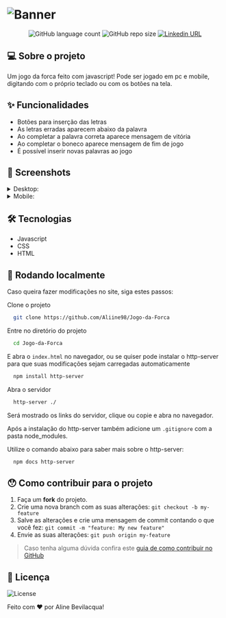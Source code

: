 # ![Banner](https://user-images.githubusercontent.com/90913523/228410057-ed0e6a62-9049-40fb-8a5d-668c903685bb.png)

<p align="center">
  <img alt="GitHub language count" src="https://img.shields.io/github/languages/count/Aliine98/Jogo-da-Forca?style=flat">
  <img alt="GitHub repo size" src="https://img.shields.io/github/repo-size/Aliine98/Jogo-da-Forca?color=magenta&style=flat">
  <a href="https://www.linkedin.com/in/aline-bevilacqua/"><img alt="Linkedin URL" src="https://img.shields.io/twitter/url?label=Conecte-se&logo=linkedin&style=social&url=https%3A%2F%2Fwww.linkedin.com%2Fin%2Faline-bevilacqua%2F"></a>
</p>

## 💻 Sobre o projeto

<p>Um jogo da forca feito com javascript! Pode ser jogado em pc e mobile, digitando com o próprio teclado ou com os botões na tela.</p>

## ✨ Funcionalidades

- Botões para inserção das letras
- As letras erradas aparecem abaixo da palavra
- Ao completar a palavra correta aparece mensagem de vitória
- Ao completar o boneco aparece mensagem de fim de jogo
- É possível inserir novas palavras ao jogo

## 🎨 Screenshots

<details>
  <summary>Desktop:</summary>
  <p>Início:</p>
  <img src="https://user-images.githubusercontent.com/90913523/192035986-05edb995-6054-4f55-9988-b1842bb06464.png" width="800">
  <p>Tela do jogo:</p>
  <img src="https://user-images.githubusercontent.com/90913523/192036657-0bab8ba1-0ade-4737-a450-b08cc6a4d437.png" width="800">
  <p>Vitória:</p>
  <img src="https://user-images.githubusercontent.com/90913523/192061469-e9f2c839-71ce-4061-81b9-fb433398b6f9.png" width="800">
  <p>Derrota:</p>
  <img src="https://user-images.githubusercontent.com/90913523/192075724-4381c613-96bd-4bcf-8e1f-130a1cf6d18a.png" width="800">
  <p>Nova Palavra:</p>
  <img src="https://user-images.githubusercontent.com/90913523/192052645-23026cb8-9c45-4ba9-a691-c9144eb7918d.png" width="800">
</details>
<details>
  <summary>Mobile:</summary>
  <p>Início:</p>
  <img src="https://user-images.githubusercontent.com/90913523/192054499-5b38360b-1b83-45fa-b22c-0077458b8273.png" width="300">
  <p>Tela do jogo:</p>
  <img src="https://user-images.githubusercontent.com/90913523/192061767-5a9e4ffd-5834-405e-8949-b2f765a67e62.png" width="300">
  <p>Vitória:</p>
  <img src="https://user-images.githubusercontent.com/90913523/192060643-6230eb0c-0ff3-499b-b0e7-3041ba8bc612.png" width="300">
  <p>Derrota:</p>
  <img src="https://user-images.githubusercontent.com/90913523/192075761-7f71c684-dd26-421c-a892-84e923ebdd22.png" width="300">
  <p>Nova Palavra:</p>
  <img src="https://user-images.githubusercontent.com/90913523/192060793-a7c5043b-64be-4db7-a85c-b501c0d5b504.png" width="300">
</details>

## 🛠 Tecnologias

- Javascript
- CSS
- HTML


## 🚀 Rodando localmente

Caso queira fazer modificações no site, siga estes passos:

Clone o projeto

```bash
  git clone https://github.com/Aliine98/Jogo-da-Forca
```

Entre no diretório do projeto

```bash
  cd Jogo-da-Forca
```

E abra o <code>index.html</code> no navegador, ou se quiser pode instalar o http-server para que suas modificações sejam carregadas automaticamente
```bash
  npm install http-server
```
Abra o servidor
```bash
  http-server ./
```
Será mostrado os links do servidor, clique ou copie e abra no navegador.
<p>Após a instalação do http-server também adicione um <code>.gitignore</code> com a pasta node_modules.</p>

Utilize o comando abaixo para saber mais sobre o http-server:
```bash
  npm docs http-server
```

## 😯 Como contribuir para o projeto

1. Faça um **fork** do projeto.
2. Crie uma nova branch com as suas alterações: `git checkout -b my-feature`
3. Salve as alterações e crie uma mensagem de commit contando o que você fez: `git commit -m "feature: My new feature"`
4. Envie as suas alterações: `git push origin my-feature`
> Caso tenha alguma dúvida confira este [guia de como contribuir no GitHub](https://github.com/firstcontributions/first-contributions)
## 📝 Licença

![License](https://img.shields.io/github/license/Aliine98/Jogo-da-Forca?logo=m&style=for-the-badge)

Feito com ❤️ por Aline Bevilacqua!
